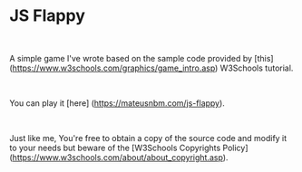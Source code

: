 # JS Flappy

<br/>

A simple game I've wrote based on the sample code provided by [this] (https://www.w3schools.com/graphics/game_intro.asp) W3Schools tutorial.

<br/>

You can play it [here] (https://mateusnbm.com/js-flappy).

<br/>

Just like me, You're free to obtain a copy of the source code and modify it to your needs but beware of the [W3Schools Copyrights Policy] (https://www.w3schools.com/about/about_copyright.asp).
